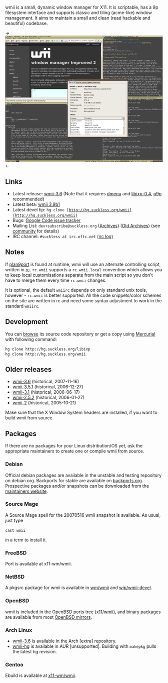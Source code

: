 wmii is a small, dynamic window manager for X11. It is scriptable, has a 9p
filesystem interface and supports classic and tiling (acme-like) window
management. It aims to maintain a small and clean (read hackable and beautiful)
codebase.

->[![Screenshot](screenshots/wmii-20080117-thumb.png)](screenshots/wmii-20080117.png)<-

Links
-----

* Latest release: [wmii-3.6](http://dl.suckless.org/wmii/wmii-3.6.tar.gz) (Note that it requires [dmenu](http://tools.suckless.org/dmenu) and [libixp-0.4](/libs/libixp.html), [p9p](http://plan9.us/) recommended)
* Latest beta: [wmii 3.9b1](http://dl.suckless.org/wmii/wmii+ixp-3.9b1.tbz)
* Latest devel tip: <code>hg clone [http://hg.suckless.org/wmii](http://hg.suckless.org/wmii)</code>
* Bugs: [Google Code issue tracker](http://code.google.com/p/wmii/issues)
* Mailing List: `dev+subscribe@suckless.org` ([Archives](http://lists.suckless.org/dev/)) ([Old Archives](http://lists.suckless.org/wmii/)) (see [community](http://suckless.org/common/community/) for details)
* IRC channel: `#suckless at irc.oftc.net` [(irc log)](http://suckless.org/irc/)

Notes
-----
If [plan9port](http://plan9.us/) is found at runtime, wmii will use an
alternate controlling script, written in
[rc](http://plan9.bell-labs.com/sys/doc/rc.html). `rc.wmii` supports a
`rc.wmii.local` convention which allows you to keep local customisations
separate from the main script so you don't have to merge them every time
`rc.wmii` changes.

It is optional, the default `wmiirc` depends on only standard unix tools,
however - `rc.wmii` is better supported. All the code snippets/color schemes
on the site are written in rc and need some syntax adjustment to work in the
standard `wmiirc`.

Development
-----------
You can [browse](http://hg.suckless.org/wmii) its source code repository or get a copy using [Mercurial](http://www.selenic.com/mercurial/) with following command:

	hg clone http://hg.suckless.org/libixp
	hg clone http://hg.suckless.org/wmii

Older releases
--------------
* [wmii-3.6](http://dl.suckless.org/wmii/wmii-3.6.tar.gz) (historical, 2007-11-16)
* [wmii-3.5.1](http://dl.suckless.org/wmii/wmii-3.5.1.tar.gz) (historical, 2006-12-27)
* [wmii-3.1](http://dl.suckless.org/wmii/wmii-3.1.tar.gz) (historical, 2006-06-17)
* [wmii-2.5.2](http://dl.suckless.org/wmii/wmii-2.5.2.tar.gz) (historical, 2006-01-27)
* [wmii-2](http://dl.suckless.org/wmii/wmii-2.tar.gz) (historical, 2005-10-21)

Make sure that the X Window System headers are installed, if you want to build
wmii from source.

Packages
--------
If there are no packages for your Linux distribution/OS yet, ask the
appropriate maintainers to create one or compile wmii from source.

### Debian
Official debian packages are available in the unstable and testing repository
on debian.org. Backports for stable are available on
[backports.org](http://www.backports.org/). Prospective packages and/or
snapshots can be downloaded from the [maintainers
website](http://archive.daniel-baumann.ch/debian/packages/wmii/).

### Source Mage
A Source Mage spell for the 20070516 wmii snapshot is available. As usual, just
type

`cast wmii`

in a term to install it.

### FreeBSD
Port is available at x11-wm/wmii.

### NetBSD
A pkgsrc package for wmii is available in [wm/wmii](http://pkgsrc.se/wm/wmii) and [wip/wmii-devel](http://pkgsrc.se/wip/wmii-devel).

### OpenBSD
wmii is included in the OpenBSD ports tree ([x11/wmii](http://www.openbsd.org/cgi-bin/cvsweb/ports/x11/wmii/)), and binary packages are available from most [OpenBSD mirrors](http://openbsd.org/ftp.html).

### Arch Linux
* [wmii-3.6](http://archlinux.org/packages/search/?q=wmii) is available in the Arch \[extra\] repository.
* [wmii-hg](http://aur.archlinux.org/packages.php?ID=3497) is available in AUR \[unsupported\]. Building with `makepkg` pulls the latest hg revision.

### Gentoo
Ebuild is available at [x11-wm/wmii](http://packages.gentoo.org/package/x11-wm/wmii).

